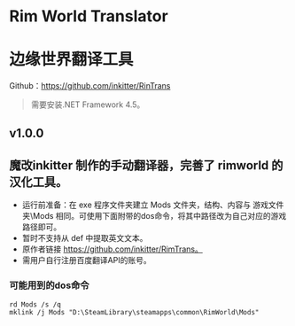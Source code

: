 # Rim World Translator
# 边缘世界翻译工具
Github：https://github.com/inkitter/RinTrans
> 需要安装.NET Framework 4.5。

## v1.0.0

## 魔改inkitter 制作的手动翻译器，完善了 rimworld 的汉化工具。
* 运行前准备：在 exe 程序文件夹建立 Mods 文件夹，结构、内容与 游戏文件夹\Mods 相同。可使用下面附带的dos命令，将其中路径改为自己对应的游戏路径即可。
* 暂时不支持从 def 中提取英文文本。
* 原作者链接 https://github.com/inkitter/RimTrans。
* 需用户自行注册百度翻译API的账号。
### 可能用到的dos命令
```
rd Mods /s /q
mklink /j Mods "D:\SteamLibrary\steamapps\common\RimWorld\Mods"

```
